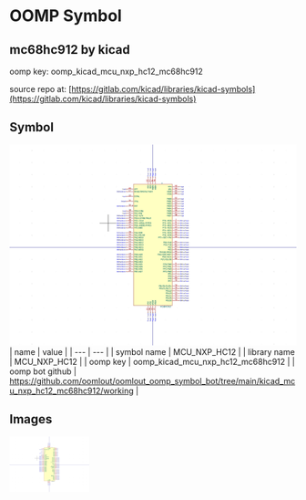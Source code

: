 # OOMP Symbol  
## mc68hc912  by kicad  
  
oomp key: oomp_kicad_mcu_nxp_hc12_mc68hc912  
  
source repo at: [https://gitlab.com/kicad/libraries/kicad-symbols](https://gitlab.com/kicad/libraries/kicad-symbols)  
## Symbol  
  
[![working.png](working_600.png)](working.png)  
| name | value | 
| --- | --- | 
| symbol name | MCU_NXP_HC12 | 
| library name | MCU_NXP_HC12 | 
| oomp key | oomp_kicad_mcu_nxp_hc12_mc68hc912 | 
| oomp bot github | https://github.com/oomlout/oomlout_oomp_symbol_bot/tree/main/kicad_mcu_nxp_hc12_mc68hc912/working | 
## Images  
  
[![working.png](working_140.png)](working.png)  
